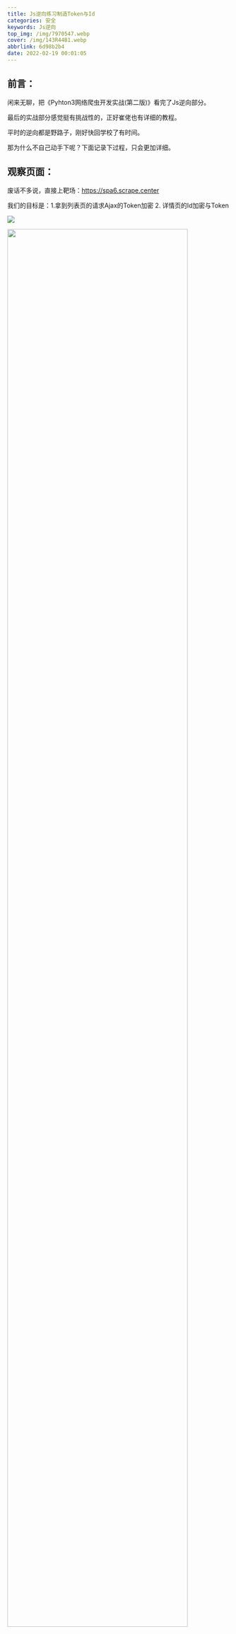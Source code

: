 ```yaml
---
title: Js逆向练习制造Token与Id
categories: 安全
keywords: Js逆向
top_img: /img/7970547.webp
cover: /img/143R44B1.webp
abbrlink: 6d98b2b4
date: 2022-02-19 00:01:05
---
```


## 前言：

闲来无聊，把《Pyhton3网络爬虫开发实战(第二版)》看完了Js逆向部分。

最后的实战部分感觉挺有挑战性的，正好崔佬也有详细的教程。

平时的逆向都是野路子，刚好快回学校了有时间。

那为什么不自己动手下呢？下面记录下过程，只会更加详细。

##  观察页面：

废话不多说，直接上靶场：https://spa6.scrape.center

我们的目标是：1.拿到列表页的请求Ajax的Token加密 2. 详情页的Id加密与Token

![](/img/JsReverse/58413655a0d3b23bf06dc701444e3435.webp)

<img src="/img/JsReverse/image-20220210220457469.webp" alt="" width=90% />

查看网页源码可以看到：很强烈的Vue打包出来的样子，即使用的使用`SPA`页面

<img src="/img/JsReverse/image-20220210220720322.webp" alt="" width=90% />

观察Js也会发现，代码压缩，变量名字十六进制转换。

<img src="/img/JsReverse/image-20220210220948065.webp" alt="" width=90% />

好了我们将任务进行拆分，先拿到列表页面的加密规则，即去请求列表的token怎么搞到的

##  获取列表页面：

使用Ajax断点，直接拿到即将提交请求那个地方，然后使用堆栈，一点点往回找，这是基本思路

根据上面可以看到请求路径是：`/api/movie/?limit=10&offset=0&token=...` 打上断点刷新页面

<img src="/img/JsReverse/image-20220210221604905.webp" alt="" width=90% />

<img src="/img/JsReverse/image-20220210221714743.webp" alt="" width=90% />

开始针对堆栈往回找：发现axios的get方法：参数都是跟上面请求的十分符合。

到这里我们可以看到`_0x263439 = Object(_0x2fa7bd['a'])(this['$store']['state']['url']['index']);`这个应该就是token

<img src="/img/JsReverse/image-20220210222010258.webp" alt="" width=90% />

因为找到具体的了，取消xhr断电在169行打上断点。把鼠标移在上面可以发现

`/api/movie`作为参数传入进去，前面是个函数，同样把鼠标移上去也可以看到

<img src="/img/JsReverse/image-20220210222357464.webp" alt="" width=90% />

然后我们使用Watch监视看看对应的`_0x2fa7bd`：去找下面的函数

<img src="/img/JsReverse/image-20220210222633965.webp" alt="" width=90% />

<img src="/img/JsReverse/image-20220210222902673.webp" alt="" width=90% />

格式化后的对应的函数就是把参数传入进来生成Token的逻辑函数了：

<img src="/img/JsReverse/image-20220210223045604.webp" alt="" width=90% />

单步调试：去看逻辑

<img src="/img/JsReverse/image-20220210223400006.webp" alt="" width=90% />

<img src="/img/JsReverse/image-20220210224351817.webp" alt="" width=90% />

*最后的逻辑就是：

**传入地址这里是：`/api/movie`与时间戳用逗号拼接后，使用SHA1进行加密后，再与时间戳拼接，再用Base64编码一次就是Token**

这句话有点长，谅解下QAQ，到这里就可以用Python模拟了

当然也可以使用自带的重写功能：方便看其中的某些变量

> 步骤是：
>
> 1. 创建一个保存的文件夹
> 2. 被格式化的文件是不能修改的但是可以复制出来
> 3. 在编辑器里面修改好了然后在原文件里面全选然后替换
> 4. 下次刷新会自动替换

<img src="/img/JsReverse/image-20220210225656780.webp" alt="" width=90% />

##  获取详情页加密

正如最开始的时候会发现：跳转到详情页面的链接已经加密好了，而不是在请求时候进行加密：

<img src="/img/JsReverse/image-20220210233557960.webp" alt="" width=90% />

看到请求的链接的Token的话：应该是跟着请求加密生成的。

所以可以看出来我们现在要拿到`/detail/xxx`是怎么来的以及Token怎么出现的。

同时可以盲猜一波Token的加密方式应该是一样的，即只是换了上面的参数。

现在我们开始分析：**确定是在完成请求列表页后经过Js加密已经形成的**

<img src="/img/JsReverse/image-20220210234105022.webp" alt="" width=90% />

这样打断点即加载好了开始调试。**但是这里有个问题就是接下来不知道要走多久**<img src="/img/JsReverse/image-20220210234232496.webp" alt="" width=90% />

这个地方就是学到新东西的地方：因为token的样子应该是最后Base64编码过，而在前端Base64的库就那么几个

通常是`btao`或者是`crypto-js`等，则可以使用🪝钩子来截取到

> 这个意思就是func = object[attr]先拿到，然后重写之后，调用回去执行

```javascript
(function(){
  'use strict'
  function hook(object ,attr){
    var func = object[attr]
    object[attr] = function(){
      console.log("hooked", object, attr, arguments)
      var ret = func.apply(object, arguments)
      debugger
      console.log("res", ret)
      return ret
    }
  }
  hook(window, 'btoa')
})()
```

注入方式可以是：1. 控制台 2. 重写Js 3. 油猴脚本

因为打了断点，我们在控制台重写btoa方法，这样到了方法执行的时候就会到我们写入的里面去验证

这里有几个注意点：

1. 控制台输入后 可以调用`btoa('1')`进入临时文件中的debugger
2. 因为是`SPA`页面所以直接请求第二页可以触发写入的btoa，**刷新则不行**！

<img src="/img/JsReverse/image-20220211000800269.webp" alt="" width=90% />

点击第二页，加密规则都是一样的。直接触发（这里我是第二页去点第一页）

<img src="/img/JsReverse/image-20220211001051507.webp" alt="" width=90% />

往下找了一层发现已经出来了则继续往下找

<img src="/img/JsReverse/image-20220211001220739.webp" alt="" width=90% />

发现了拼凑：一串不知道是啥的+一个啥

<img src="/img/JsReverse/image-20220211001431465.webp" alt="" width=90% />

同时发现：`_0x11a046`是写死的

<img src="/img/JsReverse/image-20220211001556051.webp" alt="" width=90% />

拼凑的那个数字继续往下找：发现就是拿到结果的ID

<img src="/img/JsReverse/image-20220211001717040.webp" alt="" width=90% />

到这里详情页加密已经出来了。现在验证下token怎么来的，好的方式一模一样

<img src="/img/JsReverse/image-20220211002248300.webp" alt="" width=90% />

## 总结

1. 做Js逆向基础要懂要会
2. 心要大，要敢猜，不然真的一下子跟正确答案擦肩而过
3. 同时心要细，不同的写法同一种效果，不要放过觉得不可能的地方
4. Python实现的方式很多，自己多捣鼓下